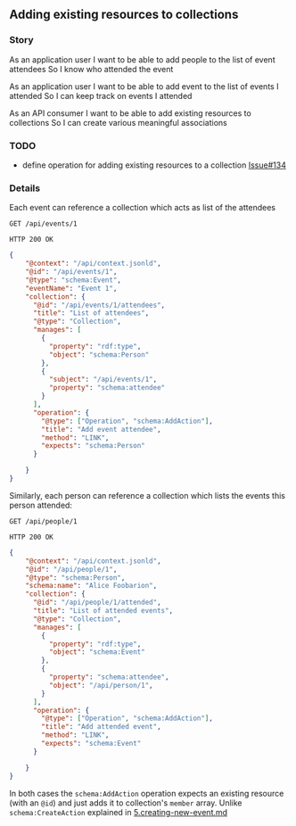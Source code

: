 ## Adding existing resources to collections

### Story
As an application user
I want to be able to add people to the list of event attendees
So I know who attended the event

As an application user
I want to be able to add event to the list of events I attended
So I can keep track on events I attended

As an API consumer
I want to be able to add existing resources to collections
So I can create various meaningful associations

### TODO

* define operation for adding existing resources to a collection [Issue#134](https://github.com/HydraCG/Specifications/issues/134)

### Details

Each event can reference a collection which acts as list of the attendees

```http
GET /api/events/1
```

```http
HTTP 200 OK
```

```json
{
    "@context": "/api/context.jsonld",
    "@id": "/api/events/1",
    "@type": "schema:Event",
    "eventName": "Event 1",
    "collection": {
      "@id": "/api/events/1/attendees",
      "title": "List of attendees",
      "@type": "Collection",
      "manages": [
        {
          "property": "rdf:type",
          "object": "schema:Person"
        },
        {
          "subject": "/api/events/1",
          "property": "schema:attendee"
        }
      ],
      "operation": {
        "@type": ["Operation", "schema:AddAction"],
        "title": "Add event attendee",
        "method": "LINK",
        "expects": "schema:Person"
      }

    }
}
```

Similarly, each person can reference a collection which lists the events this person attended:



```http
GET /api/people/1
```

```http
HTTP 200 OK
```

```json
{
    "@context": "/api/context.jsonld",
    "@id": "/api/people/1",
    "@type": "schema:Person",
    "schema:name": "Alice Foobarion",
    "collection": {
      "@id": "/api/people/1/attended",
      "title": "List of attended events",
      "@type": "Collection",
      "manages": [
        {
          "property": "rdf:type",
          "object": "schema:Event"
        },
        {
          "property": "schema:attendee",
          "object": "/api/person/1",
        }
      ],
      "operation": {
        "@type": ["Operation", "schema:AddAction"],
        "title": "Add attended event",
        "method": "LINK",
        "expects": "schema:Event"
      }

    }
}
```

In both cases the `schema:AddAction` operation expects an existing resource (with an `@id`) and just adds it to collection's `member` array. Unlike `schema:CreateAction` explained in [5.creating-new-event.md](https://github.com/HydraCG/Specifications/blob/master/drafts/use-cases/5.creating-new-event.md)
